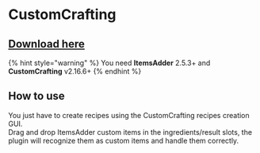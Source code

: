 # CustomCrafting

## [Download here](https://www.spigotmc.org/resources/55883/)

{% hint style="warning" %}
You need **ItemsAdder** 2.5.3+ and **CustomCrafting** v2.16.6+
{% endhint %}

## How to use

You just have to create recipes using the CustomCrafting recipes creation GUI.\
Drag and drop ItemsAdder custom items in the ingredients/result slots, the plugin will recognize them as custom items and handle them correctly.
